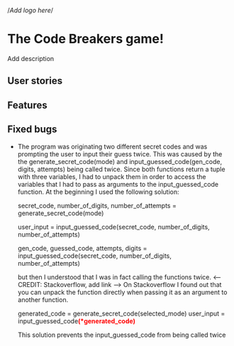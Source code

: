 /*Add logo here*/

<h1>The Code Breakers game!</h1>
Add description

<h2>User stories</h2>

<h2>Features</h2>

<h2>Fixed bugs</h2>
<ul>
<li>The program was originating two different secret codes and was prompting the user to input their guess twice. This was caused by the the generate_secret_code(mode) and input_guessed_code(gen_code, digits, attempts) being called twice. Since both functions return a tuple with three variables, I had to unpack them in order to access the variables that I had to pass as arguments to the input_guessed_code function. 
At the beginning I used the following solution:</li>

secret_code, number_of_digits, number_of_attempts = generate_secret_code(mode)

user_input = input_guessed_code(secret_code, number_of_digits, number_of_attempts)

gen_code, guessed_code, attempts, digits = input_guessed_code(secret_code, number_of_digits, number_of_attempts)

but then I understood that I was in fact calling the functions twice.
<-- CREDIT: Stackoverflow, add link --> On Stackoverflow I found out that you can unpack the function directly when passing it as an argument to another function.

generated_code = generate_secret_code(selected_mode)
user_input = input_guessed_code<strong style = "color: red">(*generated_code)</strong>

This solution prevents the input_guessed_code from being called twice
</ul>